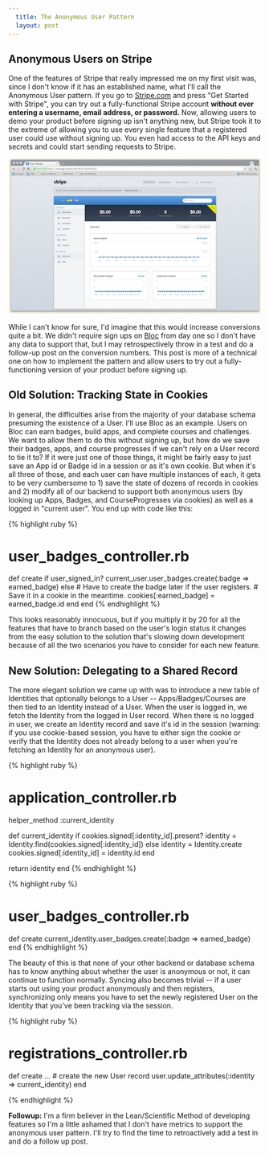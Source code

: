 ```yaml
---
  title: The Anonymous User Pattern
  layout: post
---
```


## Anonymous Users on Stripe
One of the features of Stripe that really impressed me on my first
visit was, since I
don't know if it has an established name, what I'll call the Anonymous User
pattern. If you go to [Stripe.com](http://stripe.com) and press "Get Started with Stripe",
you can try out a fully-functional Stripe account **without ever
entering a username, email address, or password.** Now, allowing users
to demo your product before signing up isn't anything new, but Stripe
took it to the extreme of allowing you to use every single feature that
a registered user could use without signing up. You even had access to
the API keys and secrets and could start sending requests to Stripe.

![](/images/stripe_anonymous_users.jpg)

While I can't know for sure, I'd imagine that this would increase
conversions quite a bit. We didn't require sign ups on 
[Bloc](http://www.trybloc.com) from day one so I don't have any data to
support that, but I may retrospectively throw in a test and do a
follow-up post on the conversion numbers. This post is more of a technical 
one on how to implement the pattern and
allow users to try out a fully-functioning version of your product
before signing up.

## Old Solution: Tracking State in Cookies

In general, the difficulties arise from the majority of your database
schema presuming the existence of a User. I'll use Bloc as an example.
Users on Bloc can earn badges, build apps, and complete
courses and challenges. We want to allow them to do this without signing
up, but how do we save their badges, apps, and course progresses if we
can't rely on a User record to tie it to? If it were just one of those
things, it might be fairly easy to just save an App id or Badge id in
a session or as it's own cookie. But when it's all three of those, and
each user can have multiple instances of each, it gets to be very
cumbersome to 1) save the state of dozens of records in cookies and 2) modify all of our
backend to support both anonymous users (by looking up Apps, Badges, and
CourseProgresses via cookies) as well as a logged in "current user". You
end up with code like this:

{% highlight ruby %}
# user_badges_controller.rb

def create
  if user_signed_in?
    current_user.user_badges.create(:badge => earned_badge)
  else
    # Have to create the badge later if the user registers.
    # Save it in a cookie in the meantime.
    cookies[:earned_badge] = earned_badge.id
  end
end
{% endhighlight %}

This looks reasonably innocuous, but if you multiply it by 20 for all the features that have
to branch based on the user's login status it changes from the easy solution to the solution
that's slowing down development because of all the two scenarios you
have to consider for each new feature.

## New Solution: Delegating to a Shared Record
The more elegant solution we came up with was to introduce a new table of
Identities that optionally belongs to a User -- Apps/Badges/Courses
are then tied to an Identity instead of a User. When the user is
logged in, we fetch the Identity from the logged in User record. When there is no
logged in user, we create an Identity record and save it's id in the
session (warning: if you use cookie-based session, you have to either sign
the cookie or verify that the Identity does not already belong to a user
when you're fetching an Identity for an anonymous user).

{% highlight ruby %}
# application_controller.rb

helper_method :current_identity

def current_identity
  if cookies.signed[:identity_id].present?
    identity = Identity.find(cookies.signed[:identity_id])
  else
    identity = Identity.create
    cookies.signed[:identity_id] = identity.id
  end

  return identity
end
{% endhighlight %}

{% highlight ruby %}
# user_badges_controller.rb

def create
  current_identity.user_badges.create(:badge => earned_badge)
end
{% endhighlight %}

The beauty of this is that none of your other backend or database schema
has to know anything about whether the user is anonymous or not, it can
continue to function normally. Syncing also becomes trivial -- if a user
starts out using your product anonymously and then registers,
synchronizing only means you have to set the newly registered User on
the Identity that you've been tracking via the session.

{% highlight ruby %}
# registrations_controller.rb

def create
  ... # create the new User record
  user.update_attributes(:identity => current_identity)
end

{% endhighlight %}

**Followup:** I'm a firm believer in the Lean/Scientific Method of developing
features so I'm a little ashamed that I don't have metrics to support
the anonymous user pattern. I'll try to find the time to retroactively
add a test in and do a follow up post.
